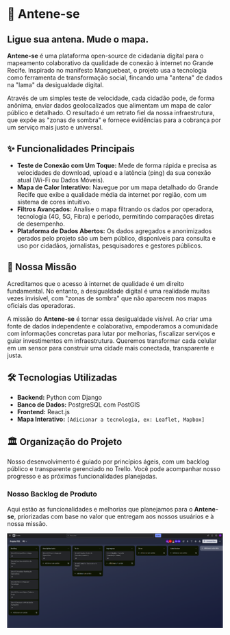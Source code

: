 # 📡 Antene-se

## Ligue sua antena. Mude o mapa.

**Antene-se** é uma plataforma open-source de cidadania digital para o mapeamento colaborativo da qualidade de conexão à internet no Grande Recife. Inspirado no manifesto Manguebeat, o projeto usa a tecnologia como ferramenta de transformação social, fincando uma "antena" de dados na "lama" da desigualdade digital.

Através de um simples teste de velocidade, cada cidadão pode, de forma anônima, enviar dados geolocalizados que alimentam um mapa de calor público e detalhado. O resultado é um retrato fiel da nossa infraestrutura, que expõe as "zonas de sombra" e fornece evidências para a cobrança por um serviço mais justo e universal.

## ✨ Funcionalidades Principais

* **Teste de Conexão com Um Toque:** Mede de forma rápida e precisa as velocidades de download, upload e a latência (ping) da sua conexão atual (Wi-Fi ou Dados Móveis).
* **Mapa de Calor Interativo:** Navegue por um mapa detalhado do Grande Recife que exibe a qualidade média da internet por região, com um sistema de cores intuitivo.
* **Filtros Avançados:** Analise o mapa filtrando os dados por operadora, tecnologia (4G, 5G, Fibra) e período, permitindo comparações diretas de desempenho.
* **Plataforma de Dados Abertos:** Os dados agregados e anonimizados gerados pelo projeto são um bem público, disponíveis para consulta e uso por cidadãos, jornalistas, pesquisadores e gestores públicos.

## 🎯 Nossa Missão

Acreditamos que o acesso à internet de qualidade é um direito fundamental. No entanto, a desigualdade digital é uma realidade muitas vezes invisível, com "zonas de sombra" que não aparecem nos mapas oficiais das operadoras.

A missão do **Antene-se** é tornar essa desigualdade visível. Ao criar uma fonte de dados independente e colaborativa, empoderamos a comunidade com informações concretas para lutar por melhorias, fiscalizar serviços e guiar investimentos em infraestrutura. Queremos transformar cada celular em um sensor para construir uma cidade mais conectada, transparente e justa.

## 🛠️ Tecnologias Utilizadas

* **Backend:** Python com Django
* **Banco de Dados:** PostgreSQL com PostGIS
* **Frontend:** React.js
* **Mapa Interativo:** `[Adicionar a tecnologia, ex: Leaflet, Mapbox]`

## 🏛️ Organização do Projeto

Nosso desenvolvimento é guiado por princípios ágeis, com um backlog público e transparente gerenciado no Trello. Você pode acompanhar nosso progresso e as próximas funcionalidades planejadas.

### Nosso Backlog de Produto

Aqui estão as funcionalidades e melhorias que planejamos para o **Antene-se**, priorizadas com base no valor que entregam aos nossos usuários e à nossa missão.

![Backlog do Produto no Trello](https://github.com/LouisLuos/Antene-se/blob/main/assets/printbacklog.png)

